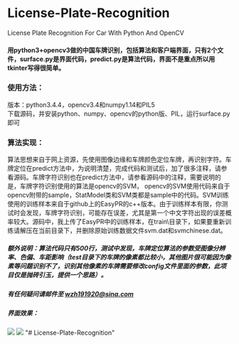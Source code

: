 # License-Plate-Recognition
License Plate Recognition For Car With Python And OpenCV

#### 用python3+opencv3做的中国车牌识别，包括算法和客户端界面，只有2个文件，surface.py是界面代码，predict.py是算法代码，界面不是重点所以用tkinter写得很简单。

### 使用方法：
版本：python3.4.4，opencv3.4和numpy1.14和PIL5<br>
下载源码，并安装python、numpy、opencv的python版、PIL，运行surface.py即可

### 算法实现：
算法思想来自于网上资源，先使用图像边缘和车牌颜色定位车牌，再识别字符。车牌定位在predict方法中，为说明清楚，完成代码和测试后，加了很多注释，请参看源码。车牌字符识别也在predict方法中，请参看源码中的注释，需要说明的是，车牌字符识别使用的算法是opencv的SVM， opencv的SVM使用代码来自于opencv附带的sample，StatModel类和SVM类都是sample中的代码。SVM训练使用的训练样本来自于github上的EasyPR的c++版本。由于训练样本有限，你测试时会发现，车牌字符识别，可能存在误差，尤其是第一个中文字符出现的误差概率较大。源码中，我上传了EasyPR中的训练样本，在train\目录下，如果要重新训练请解压在当前目录下，并删除原始训练数据文件svm.dat和svmchinese.dat。

##### 额外说明：算法代码只有500行，测试中发现，车牌定位算法的参数受图像分辨率、色偏、车距影响（test目录下的车牌的像素都比较小，其他图片很可能因为像素等问题识别不了，识别其他像素的车牌需要修改config文件里面的参数，此项目仅是抛砖引玉，提供一个思路）。
##### 有任何疑问请邮件至 wzh191920@sina.com

##### 界面效果：
![](https://github.com/wzh191920/License-Plate-Recognition/blob/master/Screenshots/3.png)
![](https://github.com/wzh191920/License-Plate-Recognition/blob/master/Screenshots/5.png)
"# License-Plate-Recognition" 
